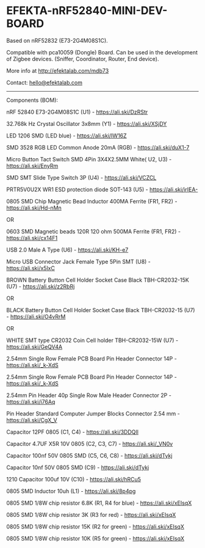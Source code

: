 # EFEKTA-nRF52840-MINI-DEV-BOARD

Based on nRF52832 (E73-2G4M08S1C).

Compatible with pca10059 (Dongle) Board. Can be used in the development of Zigbee devices. (Sniffer, Coordinator, Router, End device).

More info at http://efektalab.com/mdb73

Contact: hello@efektalab.com

---

Components (BOM):

nRF 52840 E73-2G4M08S1C (U1) - https://ali.ski/DzRStr

32.768k Hz Crystal Oscillator 3x8mm (Y1) - https://ali.ski/XSjDY

LED 1206 SMD (LED blue) - https://ali.ski/IW16Z 

SMD 3528 RGB LED Common Anode 20mA (RGB) - https://ali.ski/duX1-7

Micro Button Tact Switch SMD 4Pin 3X4X2.5MM White( U2, U3) - https://ali.ski/EnyRm

SMD SMT Slide Type Switch 3P (U4) - https://ali.ski/VCZCL

PRTR5V0U2X WR1 ESD protection diode SOT-143 (U5) - https://ali.ski/irIEA-

0805 SMD Chip Magnetic Bead Inductor 400MA Ferrite (FR1, FR2) -  https://ali.ski/Hd-nMn

OR

0603 SMD Magnetic beads 120R 120 ohm 500MA Ferrite (FR1, FR2) -  https://ali.ski/cx14F1

USB 2.0 Male A Type (U6) - https://ali.ski/KH-e7

Micro USB Connector Jack Female Type 5Pin SMT (U8) - https://ali.ski/x5lxC

BROWN Battery Button Cell Holder Socket Case Black TBH-CR2032-15K (U7) - https://ali.ski/z2RbRj

OR

BLACK Battery Button Cell Holder Socket Case Black TBH-CR2032-15 (U7) - https://ali.ski/O4vRrM

OR

WHITE SMT type CR2032 Coin Cell holder TBH-CR2032-15W (U7) - https://ali.ski/GeQV4A

2.54mm Single Row Female PCB Board Pin Header Connector 14P - https://ali.ski/_k-XdS

2.54mm Single Row Female PCB Board Pin Header Connector 14P - https://ali.ski/_k-XdS

2.54mm Pin Header 40p Single Row Male Header Connector 2P - https://ali.ski/i76Aq

Pin Header Standard Computer Jumper Blocks Connector 2.54 mm - https://ali.ski/CgX_V

Capacitor 12PF 0805 (C1, C4) - https://ali.ski/3DDQIl

Capacitor 4.7UF X5R 10V 0805 (C2, C3, C7) - https://ali.ski/_VN0v

Capacitor 100nf 50V 0805 SMD (C5, C6, C8)  - https://ali.ski/dTykj

Capacitor 10nf 50V 0805 SMD (C9)  - https://ali.ski/dTykj

1210 Capacitor 100uf 10V (C10) - https://ali.ski/hRCu5

0805 SMD Inductor 10uh (L1) - https://ali.ski/8p4pg

0805 SMD 1/8W chip resistor 6.8K (R1, R4  for blue) - https://ali.ski/xEIsqX

0805 SMD 1/8W chip resistor 3K (R3  for red) - https://ali.ski/xEIsqX

0805 SMD 1/8W chip resistor 15K (R2  for green) - https://ali.ski/xEIsqX

0805 SMD 1/8W chip resistor 10K (R5  for green) - https://ali.ski/xEIsqX
 




